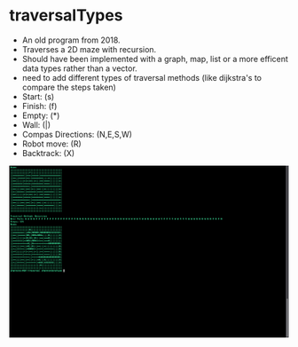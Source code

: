 # traversalTypes
- An old program from 2018.
- Traverses a 2D maze with recursion.
- Should have been implemented with a graph, map, list or a more efficent data types rather than a vector.
- need to add different types of traversal methods (like dijkstra's  to compare the steps taken) 
- Start:  (s)
- Finish: (f)
- Empty:  (*)
- Wall:   (|)
- Compas Directions: (N,E,S,W)
- Robot move: (R)
- Backtrack:  (X)

![Image description](Traversal.png)
